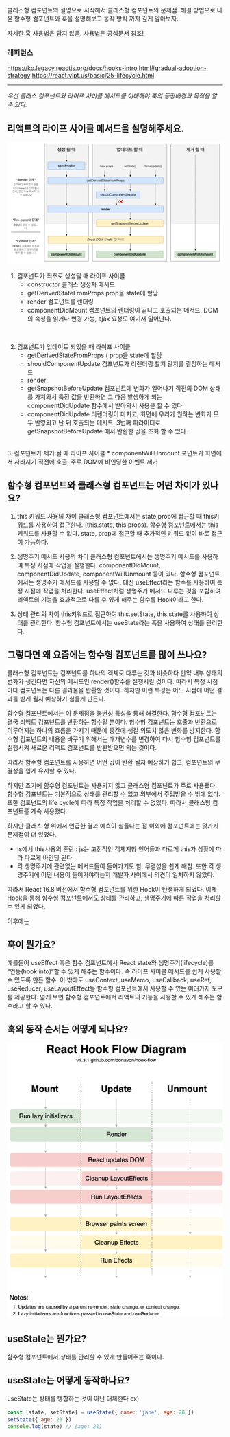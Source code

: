 클래스형 컴포넌트의 설명으로 시작해서 클래스형 컴포넌트의 문제점. 해결 방법으로 나온 함수형 컴포넌트와 훅을 설명해보고 동작 방식 까지 깊게 알아보자.

자세한 훅 사용법은 담지 않음. 사용법은 공식문서 참조!

### 레퍼런스

https://ko.legacy.reactjs.org/docs/hooks-intro.html#gradual-adoption-strategy
https://react.vlpt.us/basic/25-lifecycle.html

<hr/>

_우선 클래스 컴포넌트와 라이프 사이클 메서드를 이해해야 훅의 등장배경과 목적을 알 수 있다._

## 리액트의 라이프 사이클 메서드을 설명해주세요.

![Alt text](life_cycle.png)

1. 컴포넌트가 최초로 생성될 때 라이프 사이클
   - constructor
     클래스 생성자 메서드
   - getDerivedStateFromProps
     prop을 state에 할당
   - render
     컴포넌트를 렌더링
   - componentDidMount
     컴포넌트의 렌더링이 끝나고 호출되는 메서드, DOM의 속성을 읽거나 변경 가능, ajax 요청도 여기서 일어난다.

</br>
  
2. 컴포넌트가 업데이트 되었을 때 라이프 사이클
   * getDerivedStateFromProps (
    prop을 state에 할당
   * shouldComponentUpdate
    컴포넌트가 리렌더링 할지 말지를 결정하는 메서드
   * render
   * getSnapshotBeforeUpdate
   컴포넌트에 변화가 일어나기 직전의 DOM 상태를 가져와서 특정 값을 반환하면 그 다음 발생하게 되는 componentDidUpdate 함수에서 받아와서 사용을 할 수 있다 
   * componentDidUpdate 
   리렌더링이 마치고, 화면에 우리가 원하는 변화가 모두 반영되고 난 뒤 호출되는 메서드. 3번째 파라미터로 getSnapshotBeforeUpdate 에서 반환한 값을 조회 할 수 있다.

</br>
3. 컴포넌트가 제거 될 때 라이프 사이클
   * componentWillUnmount
   포넌트가 화면에서 사라지기 직전에 호출, 주로 DOM에 바인딩한 이벤트 제거

## 함수형 컴포넌트와 클래스형 컴포넌트는 어떤 차이가 있나요?

1. this 키워드 사용의 차이
   클래스형 컴포넌트에서는 state,prop에 접근할 때 this키워드를 사용하여 접근한다. (this.state, this.props). 함수형 컴포넌트에서는 this키워드를 사용할 수 없다. state, prop에 접근할 때 추가적인 키워드 없이 바로 접근이 가능하다.

2. 생명주기 메서드 사용의 차이
   클래스형 컴포넌트에서는 생명주기 메서드를 사용하여 특정 시점에 작업을 실행한다. componentDidMount, componentDidUpdate, componentWillUnmount 등이 있다. 함수형 컴포넌트에서는 생명주기 메서드를 사용할 수 없다. 대신 useEffect라는 함수를 사용하여 특정 시점에 작업을 처리한다. useEffect처럼 생명주기 메서드 다루는 것을 포함하여 리액트의 기능을 효과적으로 다룰 수 있게 해주는 함수를 Hook이라고 한다.

3. 상태 관리의 차이
   this키워드로 접근하여 this.setState, this.state를 사용하여 상태를 관리한다. 함수형 컴포넌트에서는 useState라는 훅을 사용하여 상태를 관리한다.

## 그렇다면 왜 요즘에는 함수형 컴포넌트를 많이 쓰나요?

클래스형 컴포넌트는 컴포넌트를 하나의 객체로 다루는 것과 비슷하다 만약 내부 상태의 변화가 생긴다면 자신의 메서드인 render()함수를 실행시킬 것이다. 따라서 특정 시점마다 컴포넌트는 다른 결과물을 반환할 것이다. 하지만 이런 특성은 어느 시점에 어떤 결과를 받게 될지 예상하기 힘들게 만든다.

함수형 컴포넌트에서는 이 문제점을 불변성 특성을 통해 해결한다. 함수형 컴포넌트는 결국 리액트 컴포넌트를 반환하는 함수일 뿐이다. 함수형 컴포넌트는 호출과 반환으로 이루어지는 하나의 흐름을 가지기 때문에 중간에 생길 의도치 않은 변화를 방지한다. 함수형 컴포넌트의 내용을 바꾸기 위해서는 매개변수를 변경하여 다시 함수형 컴포넌트를 실행시켜 새로운 리액트 컴포넌트를 반환받으면 되는 것이다.

따라서 함수형 컴포넌트를 사용하면 어떤 값이 반환 될지 예상하기 쉽고, 컴포넌트의 무결성을 쉽게 유지할 수 있다.

하지만 초기에 함수형 컴포넌트는 사용되지 않고 클래스형 컴포넌트가 주로 사용됐다. 함수형 컴포넌트는 기본적으로 상태를 관리할 수 없고 외부에서 주입받을 수 밖에 없다. 또한 컴포넌트의 life cycle에 따라 특정 작업을 처리할 수 없었다. 따라서 클래스형 컴포넌트를 계속 사용했다.

하지만 클래스 형 위에서 언급한 결과 예측이 힘들다는 점 이외에 컴포넌트에는 몇가지 문제점이 더 있었다.

- js에서 this사용의 혼란 : js는 고전적인 객체지향 언어들과 다르게 this가 상황에 따라 다르게 바인딩 된다.
- 각 생명주기에 관련없는 메서드들이 들어가기도 함. 무결성을 쉽게 해침. 또한 각 생명주기에 어떤 내용이 들어가야하는지 개발자 사이에서 의견이 일치하지 않았다.

따라서 React 16.8 버전에서 함수형 컴포넌트를 위한 Hook이 탄생하게 되었다. 이제 Hook을 통해 함수형 컴포넌트에서도 상태를 관리하고, 생명주기에 따른 작업을 처리할 수 있게 되었다.

이후에는

## 훅이 뭔가요?

예를들어 useEffect 훅은 함수 컴포넌트에서 React state와 생명주기(lifecycle)를 “연동(hook into)“할 수 있게 해주는 함수이다. 즉 라이프 사이클 메서드를 쉽게 사용할 수 있도록 만든 함수. 이 밖에도 useContext, useMemo, useCallback, useRef, useReducer, useLayoutEffect등 함수형 컴포넌트에서 사용할 수 있는 여러가지 도구를 제공한다. 넓게 보면 함수형 컴포넌트에서 리액트의 기능을 사용할 수 있게 해주는 함수라고 할 수 있다.

## 훅의 동작 순서는 어떻게 되나요?

![Alt text](hook_flow.png)

## useState는 뭔가요?

함수형 컴포넌트에서 상태를 관리할 수 있게 만들어주는 훅이다.

## useState는 어떻게 동작하나요?

useState는 상태를 병합하는 것이 아닌 대체한다
ex)

```js
const [state, setState] = useState({ name: 'jane', age: 20 })
setState({ age: 21 })
console.log(state) // {age: 21}
```
